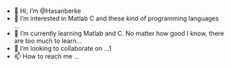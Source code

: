 - 👋 Hi, I’m @Hasanberke  
- 👀 I’m interested in  Matlab C and these kind of programming languages ... 
- 🌱 I’m currently learning Matlab and C. No matter how good I know, there are too much to learn...
- 💞️ I’m looking to collaborate on ...1
- 📫 How to reach me ...

<!---
Jaxteler/Jaxteler is a ✨ special ✨ repository because its `README.md` (this file) appears on your GitHub profile.
You can click the Preview link to take a look at your changes.
--->
